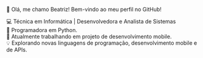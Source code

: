 👋 Olá, me chamo Beatriz! Bem-vindo ao meu perfil no GitHub!

💻 Técnica em Informática | Desenvolvedora e Analista de Sistemas  
🐍 Programadora em Python.   
📱 Atualmente trabalhando em projeto de desenvolvimento mobile.  
💡 Explorando novas linguagens de programação, desenvolvimento mobile e de APIs.

